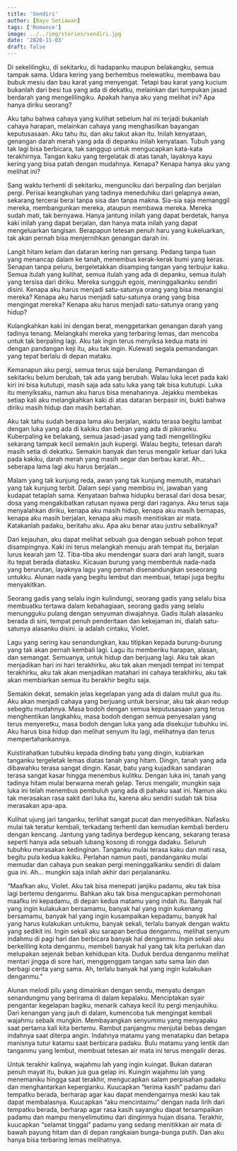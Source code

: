 ```yaml
---
title: 'Sendiri'
author: [Bayu Setiawan]
tags: ['Romance']
image: ../../img/stories/sendiri.jpg
date: '2020-11-03'
draft: false
---
```


Di sekelilingku, di sekitarku, di hadapanku maupun belakangku, semua tampak sama. Udara kering yang berhembus melewatiku, membawa bau bubuk mesiu dan bau karat yang menyengat. Tetapi bau karat yang kucium bukanlah dari besi tua yang ada di dekatku, melainkan dari tumpukan jasad berdarah yang mengelilingiku. Apakah hanya aku yang melihat ini? Apa hanya diriku seorang?

Aku tahu bahwa cahaya yang kulihat sebelum hal ini terjadi bukanlah cahaya harapan, melainkan cahaya yang menghasilkan bayangan keputusasaan. Aku tahu itu, dan aku takut akan itu. Inilah kenyataan, genangan darah merah yang ada di depanku inilah kenyataan. Tubuh yang tak lagi bisa berbicara, tak sanggup untuk mengucapkan kata-kata terakhirnya. Tangan kaku yang tergelatak di atas tanah, layaknya kayu kering yang bisa patah dengan mudahnya. Kenapa? Kenapa hanya aku yang melihat ini?

Sang waktu terhenti di sekitarku, mengunciku dari berpaling dan berjalan pergi. Perisai keangkuhan yang tadinya meneduhiku dari gelapnya awan, sekarang tercerai berai tanpa sisa dan tanpa makna. Sia-sia saja memanggil mereka, membangunkan mereka, ataupun membawa mereka. Mereka sudah mati, tak bernyawa. Hanya jantung inilah yang dapat berdetak, hanya kaki inilah yang dapat berjalan, dan hanya mata inilah yang dapat mengeluarkan tangisan. Berapapun tetesan penuh haru yang kukeluarkan, tak akan pernah bisa menjernihkan genangan darah ini.

Langit hitam kelam dan dataran kering nan gersang. Pedang tanpa tuan yang menancap dalam ke tanah, menembus kerak-kerak bumi yang keras. Senapan tanpa peluru, bergeletakkan disamping tangan yang terbujur kaku. Semua itulah yang kulihat, semua itulah yang ada di depanku, semua itulah yang tersisa dari diriku. Mereka sungguh egois, meninggalkanku sendiri disini. Kenapa aku harus menjadi satu-satunya orang yang bisa menangisi mereka? Kenapa aku harus menjadi satu-satunya orang yang bisa mengingat mereka? Kenapa aku harus menjadi satu-satunya orang yang hidup?

Kulangkahkan kaki ini dengan berat, menggetarkan genangan darah yang tadinya tenang. Melangkahi mereka yang terbaring lemas, dan mencoba untuk tak berpaling lagi. Aku tak ingin terus menyiksa kedua mata ini dengan pandangan keji itu, aku tak ingin. Kulewati segala pemandangan yang tepat berlalu di depan mataku.

Kemanapun aku pergi, semua terus saja berulang. Pemandangan di sekitarku belum berubah, tak ada yang berubah. Walau luka lecet pada kaki kiri ini bisa kututupi, masih saja ada satu luka yang tak bisa kututupi. Luka itu menyiksaku, namun aku harus bisa menahannya. Jejakku membekas setiap kali aku melangkahkan kaki di atas dataran berpasir ini, bukti bahwa diriku masih hidup dan masih bertahan.

Aku tak tahu sudah berapa lama aku berjalan, waktu terasa begitu lambat dengan luka yang ada di kakiku dan beban yang ada di pikiranku. Kuberpaling ke belakang, semua jasad-jasad yang tadi mengelilingiku sekarang tampak kecil semakin jauh kupergi. Walau begitu, tetesan darah masih setia di dekatku. Semakin banyak dan terus mengalir keluar dari luka pada kakiku, darah merah yang masih segar dan berbau karat. Ah… seberapa lama lagi aku harus berjalan…

Malam yang tak kunjung reda, awan yang tak kunjung memutih, matahari yang tak kunjung terbit. Dalam sepi yang membisu ini, jawaban yang kudapat tetaplah sama. Kenyataan bahwa hidupku berasal dari dosa besar, dosa yang mengakibatkan ratusan nyawa pergi dari raganya. Aku terus saja menyalahkan diriku, kenapa aku masih hidup, kenapa aku masih bernapas, kenapa aku masih berjalan, kenapa aku masih menitiskan air mata. Katakanlah padaku, beritahu aku. Apa aku benar atau justru sebaliknya?

Dari kejauhan, aku dapat melihat sebuah gua dengan sebuah pohon tepat disampingnya. Kaki ini terus melangkah menuju arah tempat itu, berjalan lurus kearah jam 12. Tiba-tiba aku mendengar suara dari arah langit, suara itu tepat berada diatasku. Kicauan burung yang membentuk nada-nada yang berurutan, layaknya lagu yang pernah disenandungkan seseorang untukku. Alunan nada yang begitu lembut dan membuai, tetapi juga begitu menyakitkan.

Seorang gadis yang selalu ingin kulindungi, seorang gadis yang selalu bisa membuatku tertawa dalam kebahagiaan, seorang gadis yang selalu menungguku pulang dengan senyuman diwajahnya. Gadis itulah alasanku berada di sini, tempat penuh penderitaan dan kekejaman ini, dialah satu-satunya alasanku disini. ia adalah cintaku, Violet.

Lagu yang sering kau senandungkan, kau titipkan kepada burung-burung yang tak akan pernah kembali lagi. Lagu itu memberiku harapan, alasan, dan semangat. Semuanya, untuk hidup dan berjuang lagi. Aku tak akan menjadikan hari ini hari terakhirku, aku tak akan menjadi tempat ini tempat terakhirku, aku tak akan menjadikan matahari ini cahaya terakhirku, aku tak akan membiarkan semua itu berakhir begitu saja.

Semakin dekat, semakin jelas kegelapan yang ada di dalam mulut gua itu. Aku akan menjadi cahaya yang berjuang untuk bersinar, aku tak akan redup sebegitu mudahnya. Masa bodoh dengan semua keputusasaan yang terus menghentikan langkahku, masa bodoh dengan semua penyesalan yang terus menyeretku, masa bodoh dengan luka yang ada disekujur tubuhku ini. Aku harus bisa hidup dan melihat senyum itu lagi, melihatnya dan terus mempertahankannya.

Kuistirahatkan tubuhku kepada dinding batu yang dingin, kubiarkan tanganku tergeletak lemas diatas tanah yang hitam. Dingin, tanah yang ada dibawahku terasa sangat dingin. Kasar, batu yang kujadikan sandaran terasa sangat kasar hingga menembus kulitku. Dengan luka ini, tanah yang tadinya hitam mulai berwarna merah gelap. Terus mengalir, mungkin saja luka ini telah menembus pembuluh yang ada di pahaku saat ini. Namun aku tak merasakan rasa sakit dari luka itu, karena aku sendiri sudah tak bisa merasakan apa-apa. 

Kulihat ujung jari tanganku, terlihat sangat pucat dan menyedihkan. Nafasku mulai tak teratur kembali, terkadang terhenti dan kemudian kembali berderu dengan kencang. Jantung yang tadinya berdegup kencang, sekarang terasa seperti hanya ada sebuah lubang kosong di rongga dadaku. Seluruh tubuhku merasakan kedinginan. Tanganku mulai terasa kaku dan mati rasa, begitu pula kedua kakiku. Perlahan namun pasti, pandanganku mulai memudar dan cahaya pun seakan pergi meninggalkanku sendiri di dalam gua ini. Ah… mungkin saja inilah akhir dari perjalananku.

“Maafkan aku, Violet. Aku tak bisa menepati janjiku padamu, aku tak bisa lagi bertemu denganmu. Bahkan aku tak bisa mengucapkan permohonan maafku ini kepadamu, di depan kedua matamu yang indah itu. Banyak hal yang ingin kulakukan bersamamu, banyak hal yang ingin kukenang bersamamu, banyak hal yang ingin kusampaikan kepadamu, banyak hal yang harus kulakukan untukmu, banyak sekali, terlalu banyak dengan waktu yang sedikit ini. Ingin sekali aku sarapan berdua denganmu, melihat senyum indahmu di pagi hari dan berbicara banyak hal denganmu. Ingin sekali aku berkeliling kota denganmu, membeli banyak hal yang tak kita perlukan dan melupakan sejenak beban kehidupan kita. Duduk  berdua denganmu melihat mentari jingga di sore hari, menggenggam tangan satu sama lain dan berbagi cerita yang sama. Ah, terlalu banyak hal yang ingin kulakukan denganmu.”

Alunan melodi pilu yang dimainkan dengan sendu, menyatu dengan senandungmu yang berirama di dalam kepalaku. Menciptakan syair pengantar kegelapan bagiku, menarik cahaya kecil itu pergi menjauhiku. Dari kenangan yang jauh di dalam, kumencoba tuk mengingat kembali wajahmu sebaik mungkin. Membayangkan senyummu yang menyapaku saat pertama kali kita bertemu. Rambut panjangmu menjutai bebas dengan indahnya saat diterpa angin. Indahnya matamu yang menatapku dan betapa manisnya tutur katamu saat berbicara padaku. Bulu matamu yang lentik dan tanganmu yang lembut, membuat tetesan air mata ini terus mengalir deras.

Untuk terakhir kalinya, wajahmu lah yang ingin kuingat. Bukan dataran penuh mayat itu, bukan jua gua gelap ini. Kuingin wajahmu lah yang menemaniku hingga saat terakhir, mengucapkan salam perpisahan padaku dan menghantarkan kepergianku. Kuucapkan “terima kasih” padamu dari tempatku berada, berharap agar kau dapat mendengarnya meski kau tak dapat membalasnya. Kuucapkan “aku mencintaimu” dengan nada lirih dari tempatku berada, berharap agar rasa kasih sayangku dapat tersampaikan padamu dan mampu menyelimutimu dari dinginnya hujan disana. Terakhir, kuucapkan “selamat tinggal” padamu yang sedang menitikkan air mata di bawah payung hitam dan di depan rangkaian bunga-bunga putih. Dan aku hanya bisa terbaring lemas melihatnya.
